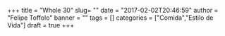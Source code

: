 +++
title = "Whole 30"
slug= ""
date = "2017-02-02T20:46:59"
author = "Felipe Toffolo"
banner = ""
tags = []
categories = ["Comida","Estilo de Vida"]
draft = true
+++
